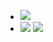 - ![](https://firebasestorage.googleapis.com/v0/b/firescript-577a2.appspot.com/o/imgs%2Fapp%2FXELiu-NovaKG%2FZgbMTsAnIH.jpg?alt=media&token=0c717bf8-0297-4cac-bf74-a6ef3026a547)
- ![](https://firebasestorage.googleapis.com/v0/b/firescript-577a2.appspot.com/o/imgs%2Fapp%2FXELiu-NovaKG%2FmmjOzHUpuG.png?alt=media&token=80c6b1db-e90d-484f-89b0-e932f754178f)
![](https://firebasestorage.googleapis.com/v0/b/firescript-577a2.appspot.com/o/imgs%2Fapp%2FXELiu-NovaKG%2FlcnPgLZXvt.jpg?alt=media&token=1142557e-52cf-4024-8d70-eb9db1aadb09)
